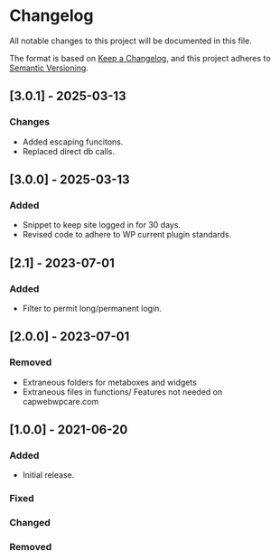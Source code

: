 # Changelog

All notable changes to this project will be documented in this file.

The format is based on [Keep a Changelog](https://keepachangelog.com/en/1.0.0/),
and this project adheres to [Semantic Versioning](https://semver.org/spec/v2.0.0.html).

## [3.0.1] - 2025-03-13

### Changes

- Added escaping funcitons.
- Replaced direct db calls. 

## [3.0.0] - 2025-03-13

### Added

- Snippet to keep site logged in for 30 days. 
- Revised code to adhere to WP current plugin standards. 

## [2.1] - 2023-07-01

### Added

- Filter to permit long/permanent login.

## [2.0.0] - 2023-07-01

### Removed

- Extraneous folders for metaboxes and widgets
- Extraneous files in functions/ Features not needed on capwebwpcare.com

## [1.0.0] - 2021-06-20

### Added

- Initial release. 

### Fixed

### Changed

### Removed